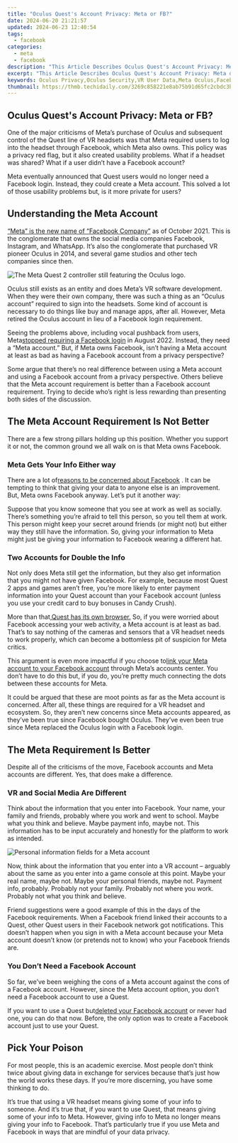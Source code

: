 ```yaml
---
title: "Oculus Quest's Account Privacy: Meta or FB?"
date: 2024-06-20 21:21:57
updated: 2024-06-23 12:40:54
tags:
  - facebook
categories:
  - meta
  - facebook
description: "This Article Describes Oculus Quest's Account Privacy: Meta or FB?"
excerpt: "This Article Describes Oculus Quest's Account Privacy: Meta or FB?"
keywords: Oculus Privacy,Oculus Security,VR User Data,Meta Oculus,Facebook Oculus,Virtual Reality Privacy,Quest Account Safety,VR Data Safety,Meta Virtual,FB Quest Sec,User Privacy,Rift Safeguard,Account Guard
thumbnail: https://thmb.techidaily.com/3269c858221e8ab75b91d65fc2cbdc3bf0d972fb510d01ae54b3ad8d22470d02.jpg
---
```


## Oculus Quest's Account Privacy: Meta or FB?

 One of the major criticisms of Meta’s purchase of Oculus and subsequent control of the Quest line of VR headsets was that Meta required users to log into the headset through Facebook, which Meta also owns. This policy was a privacy red flag, but it also created usability problems. What if a headset was shared? What if a user didn’t have a Facebook account?

 Meta eventually announced that Quest users would no longer need a Facebook login. Instead, they could create a Meta account. This solved a lot of those usability problems but, is it more private for users?

## Understanding the Meta Account

[“Meta” is the new name of “Facebook Company”](https://www.makeuseof.com/facebook-announced-meta-its-new-brand/) as of October 2021\. This is the conglomerate that owns the social media companies Facebook, Instagram, and WhatsApp. It’s also the conglomerate that purchased VR pioneer Oculus in 2014, and several game studios and other tech companies since then.

![The Meta Quest 2 controller still featuring the Oculus logo.](https://static1.makeuseofimages.com/wordpress/wp-content/uploads/2022/09/artifacts-of-oculus.jpg)

 Oculus still exists as an entity and does Meta’s VR software development. When they were their own company, there was such a thing as an “Oculus account” required to sign into the headsets. Some kind of account is necessary to do things like buy and manage apps, after all. However, Meta retired the Oculus account in lieu of a Facebook login requirement.

 Seeing the problems above, including vocal pushback from users, Meta[stopped requiring a Facebook login](https://www.meta.com/help/accounts/?utm%5Fsource=www.bing.com&utm%5Fmedium=dollyredirect) in August 2022\. Instead, they need a “Meta account.” But, if Meta owns Facebook, isn’t having a Meta account at least as bad as having a Facebook account from a privacy perspective?

 Some argue that there’s no real difference between using a Meta account and using a Facebook account from a privacy perspective. Others believe that the Meta account requirement is better than a Facebook account requirement. Trying to decide who’s right is less rewarding than presenting both sides of the discussion.

## The Meta Account Requirement Is Not Better

 There are a few strong pillars holding up this position. Whether you support it or not, the common ground we all walk on is that Meta owns Facebook.

### Meta Gets Your Info Either way

 There are a lot of[reasons to be concerned about Facebook](https://www.makeuseof.com/why-do-people-hate-facebook/) . It can be tempting to think that giving your data to anyone else is an improvement. But, Meta owns Facebook anyway. Let’s put it another way:

 Suppose that you know someone that you see at work as well as socially. There’s something you’re afraid to tell this person, so you tell them at work. This person might keep your secret around friends (or might not) but either way they still have the information. So, giving your information to Meta might just be giving your information to Facebook wearing a different hat.

### Two Accounts for Double the Info

 Not only does Meta still get the information, but they also get information that you might not have given Facebook. For example, because most Quest 2 apps and games aren’t free, you’re more likely to enter payment information into your Quest account than your Facebook account (unless you use your credit card to buy bonuses in Candy Crush).

 More than that,[Quest has its own browser.](https://www.makeuseof.com/how-to-get-started-with-quest-browser/) So, if you were worried about Facebook accessing your web activity, a Meta account is at least as bad. That’s to say nothing of the cameras and sensors that a VR headset needs to work properly, which can become a bottomless pit of suspicion for Meta critics.

 This argument is even more impactful if you choose to[link your Meta account to your Facebook account](https://www.oculus.com/blog/meta-accounts/) through Meta’s accounts center. You don’t have to do this but, if you do, you’re pretty much connecting the dots between these accounts for Meta.

 It could be argued that these are moot points as far as the Meta account is concerned. After all, these things are required for a VR headset and ecosystem. So, they aren’t new concerns since Meta accounts appeared, as they’ve been true since Facebook bought Oculus. They’ve even been true since Meta replaced the Oculus login with a Facebook login.

## The Meta Requirement Is Better

 Despite all of the criticisms of the move, Facebook accounts and Meta accounts are different. Yes, that does make a difference.

### VR and Social Media Are Different

 Think about the information that you enter into Facebook. Your name, your family and friends, probably where you work and went to school. Maybe what you think and believe. Maybe payment info, maybe not. This information has to be input accurately and honestly for the platform to work as intended.

![Personal information fields for a Meta account](https://static1.makeuseofimages.com/wordpress/wp-content/uploads/2022/09/How-much-do-you-share.jpg)

 Now, think about the information that you enter into a VR account – arguably about the same as you enter into a game console at this point. Maybe your real name, maybe not. Maybe your personal friends, maybe not. Payment info, probably. Probably not your family. Probably not where you work. Probably not what you think and believe.

 Friend suggestions were a good example of this in the days of the Facebook requirements. When a Facebook friend linked their accounts to a Quest, other Quest users in their Facebook network got notifications. This doesn’t happen when you sign in with a Meta account because your Meta account doesn’t know (or pretends not to know) who your Facebook friends are.

### You Don’t Need a Facebook Account

 So far, we’ve been weighing the cons of a Meta account against the cons of a Facebook account. However, since the Meta account option, you don’t need a Facebook account to use a Quest.

 If you want to use a Quest but[deleted your Facebook account](https://www.makeuseof.com/delete-facebook-on-android/) or never had one, you can do that now. Before, the only option was to create a Facebook account just to use your Quest.

## Pick Your Poison

 For most people, this is an academic exercise. Most people don’t think twice about giving data in exchange for services because that’s just how the world works these days. If you’re more discerning, you have some thinking to do.

 It’s true that using a VR headset means giving some of your info to someone. And it’s true that, if you want to use Quest, that means giving some of your info to Meta. However, giving info to Meta no longer means giving your info to Facebook. That’s particularly true if you use Meta and Facebook in ways that are mindful of your data privacy.


<ins class="adsbygoogle"
     style="display:block"
     data-ad-format="autorelaxed"
     data-ad-client="ca-pub-7571918770474297"
     data-ad-slot="1223367746"></ins>



<ins class="adsbygoogle"
     style="display:block"
     data-ad-client="ca-pub-7571918770474297"
     data-ad-slot="8358498916"
     data-ad-format="auto"
     data-full-width-responsive="true"></ins>
